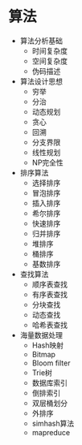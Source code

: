 # 算法
- 算法分析基础
  - 时间复杂度
  - 空间复杂度
  - 伪码描述
- 算法设计思想
  - 穷举
  - 分治
  - 动态规划
  - 贪心
  - 回溯
  - 分支界限
  - 线性规划
  - NP完全性
- 排序算法
  - 选择排序
  - 冒泡排序
  - 插入排序
  - 希尔排序
  - 快速排序
  - 归并排序
  - 堆排序
  - 桶排序
  - 基数排序
- 查找算法
  - 顺序表查找
  - 有序表查找
  - 分块查找
  - 动态查找
  - 哈希表查找
- 海量数据处理
  - Hash映射
  - Bitmap
  - Bloom filter
  - Trie树
  - 数据库索引
  - 倒排索引
  - 双层桶划分
  - 外排序
  - simhash算法
  - mapreduce
